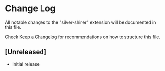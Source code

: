 # Change Log

All notable changes to the "silver-shiner" extension will be documented in this file.

Check [Keep a Changelog](http://keepachangelog.com/) for recommendations on how to structure this file.

## [Unreleased]

- Initial release